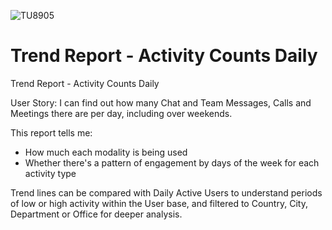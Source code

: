 ![TU8905](https://user-images.githubusercontent.com/69800776/92775757-8fb6fe80-f396-11ea-8480-db5eb4494aa0.png)

# Trend Report - Activity Counts Daily

Trend Report - Activity Counts Daily

User Story: I can find out how many Chat and Team Messages, Calls and Meetings there are per day, including over weekends.

This report tells me:

- How much each modality is being used
- Whether there's a pattern of engagement by days of the week for each activity type

Trend lines can be compared with Daily Active Users to understand periods of low or high activity within the User base, and filtered to Country, City, Department or Office for deeper analysis. 
